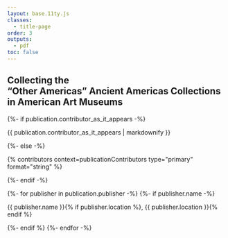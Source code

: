 ```yaml
---
layout: base.11ty.js
classes:
  - title-page
order: 3
outputs:
  - pdf
toc: false
---
```


<section class="title-block">

<h1 class="title">Collecting the<br>“Other Americas” <span class="pdf-title-page-subtitle">Ancient Americas Collections<br>in American Art Museums</span></h1>

{%- if publication.contributor_as_it_appears -%}
  <p class="contributor">{{ publication.contributor_as_it_appears | markdownify }}</p>
{%- else -%}
  <p class="contributor">{% contributors context=publicationContributors type="primary" format="string" %}</p>
{%- endif -%}

</section>

<section class="publisher-block">

{%- for publisher in publication.publisher -%}
  {%- if publisher.name -%}
    <p class="publisher">{{ publisher.name }}{% if publisher.location %}, {{ publisher.location }}{% endif %}</p>
  {%- endif %}
{%- endfor -%}

</section>
